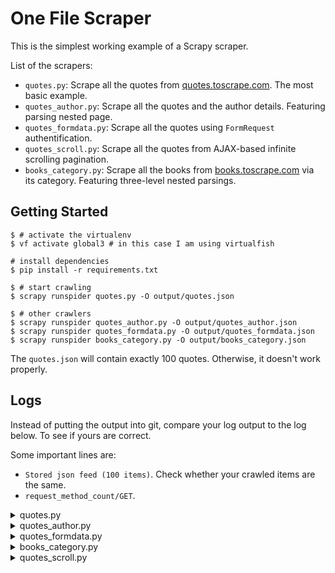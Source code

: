 # One File Scraper

This is the simplest working example of a Scrapy scraper.

List of the scrapers:
- `quotes.py`: Scrape all the quotes from [quotes.toscrape.com](https://quotes.toscrape.com/). The most basic example.
- `quotes_author.py`: Scrape all the quotes and the author details. Featuring parsing nested page.
- `quotes_formdata.py`: Scrape all the quotes using `FormRequest` authentification.
- `quotes_scroll.py`: Scrape all the quotes from AJAX-based infinite scrolling pagination.
- `books_category.py`: Scrape all the books from [books.toscrape.com](https://books.toscrape.com/) via its category. Featuring three-level nested parsings.

## Getting Started

``` shell
$ # activate the virtualenv
$ vf activate global3 # in this case I am using virtualfish

# install dependencies
$ pip install -r requirements.txt

$ # start crawling
$ scrapy runspider quotes.py -O output/quotes.json

$ # other crawlers
$ scrapy runspider quotes_author.py -O output/quotes_author.json
$ scrapy runspider quotes_formdata.py -O output/quotes_formdata.json
$ scrapy runspider books_category.py -O output/books_category.json
```

The `quotes.json` will contain exactly 100 quotes. Otherwise, it doesn't work properly.

## Logs

Instead of putting the output into git, compare your log output to the log below.
To see if yours are correct.

Some important lines are:
- `Stored json feed (100 items)`. Check whether your crawled items are the same.
- `request_method_count/GET`.

<details>
  <summary>quotes.py</summary>

```python
2021-10-26 07:03:32 [scrapy.extensions.feedexport] INFO: Stored json feed (100 items) in: quotes.json

2021-10-26 07:03:32 [scrapy.statscollectors] INFO: Dumping Scrapy stats:
{'downloader/request_bytes': 2652,
 'downloader/request_count': 10,
 'downloader/request_method_count/GET': 10,
 'downloader/response_bytes': 23065,
 'downloader/response_count': 10,
 'downloader/response_status_count/200': 10,
 'elapsed_time_seconds': 5.565168,
 'feedexport/success_count/FileFeedStorage': 1,
 'finish_reason': 'finished',
 'finish_time': datetime.datetime(2021, 10, 26, 0, 3, 32, 194542),
 'httpcompression/response_bytes': 108561,
 'httpcompression/response_count': 10,
 'item_scraped_count': 100,
 'log_count/DEBUG': 110,
 'log_count/INFO': 11,
 'request_depth_max': 9,
 'response_received_count': 10,
```

</details>

<details>
  <summary>quotes_author.py</summary>

```python
2021-10-26 07:25:57 [scrapy.extensions.feedexport] INFO: Stored json feed (100 items) in: quotes_author.json

2021-10-26 07:25:57 [scrapy.statscollectors] INFO: Dumping Scrapy stats:
{'downloader/request_bytes': 59416,
 'downloader/request_count': 210,
 'downloader/request_method_count/GET': 210,
 'downloader/response_bytes': 264437,
 'downloader/response_count': 210,
 'downloader/response_status_count/200': 110,
 'downloader/response_status_count/308': 100,
 'elapsed_time_seconds': 9.131498,
 'feedexport/success_count/FileFeedStorage': 1,
 'finish_reason': 'finished',
 'httpcompression/response_bytes': 477498,
 'httpcompression/response_count': 110,
 'item_scraped_count': 100,
 'log_count/DEBUG': 310,
 'log_count/INFO': 11,
 'request_depth_max': 10,
 'response_received_count': 110,
```

</details>

<details>
  <summary>quotes_formdata.py</summary>

``` python
2021-11-06 06:54:44 [scrapy.extensions.feedexport] INFO: Stored json feed (100 items) in: quotes_formdata.json

2021-11-06 06:54:44 [scrapy.statscollectors] INFO: Dumping Scrapy stats:
{'downloader/request_bytes': 5240,
 'downloader/request_count': 12,
 'downloader/request_method_count/GET': 11,
 'downloader/request_method_count/POST': 1,
 'downloader/response_bytes': 26203,
 'downloader/response_count': 12,
 'downloader/response_status_count/200': 11,
 'downloader/response_status_count/302': 1,
 'elapsed_time_seconds': 5.875017,
 'feedexport/success_count/FileFeedStorage': 1,
 'finish_reason': 'finished',
 'finish_time': datetime.datetime(2021, 11, 5, 23, 54, 44, 955492),
 'httpcompression/response_bytes': 119041,
 'httpcompression/response_count': 11,
 'item_scraped_count': 100,
 'log_count/DEBUG': 112,
 'log_count/INFO': 22,
 'memusage/max': 57581568,
 'memusage/startup': 57581568,
 'request_depth_max': 10,
 'response_received_count': 11,
 'scheduler/dequeued': 12,
 'scheduler/dequeued/memory': 12,
 'scheduler/enqueued': 12,
 'scheduler/enqueued/memory': 12,
 'start_time': datetime.datetime(2021, 11, 5, 23, 54, 39, 80475)}
2021-11-06 06:54:44 [scrapy.core.engine] INFO: Spider closed (finished)
```

</details>


<details>
  <summary>books_category.py</summary>

``` python
2021-11-07 06:40:33 [scrapy.extensions.feedexport] INFO: Stored json feed (1000 items) in: output/books_category.json

2021-11-07 06:40:33 [scrapy.statscollectors] INFO: Dumping Scrapy stats:
{'downloader/request_bytes': 392955,
 'downloader/request_count': 1081,
 'downloader/request_method_count/GET': 1081,
 'downloader/response_bytes': 4446627,
 'downloader/response_count': 1081,
 'downloader/response_status_count/200': 1081,
 'elapsed_time_seconds': 50.523608,
 'feedexport/success_count/FileFeedStorage': 1,
 'finish_reason': 'finished',
 'finish_time': datetime.datetime(2021, 11, 6, 23, 40, 33, 683622),
 'httpcompression/response_bytes': 22569527,
 'httpcompression/response_count': 1081,
 'item_scraped_count': 1000,
 'log_count/DEBUG': 2081,
 'log_count/INFO': 1091,
 'memusage/max': 57569280,
 'memusage/startup': 57569280,
 'request_depth_max': 9,
 'response_received_count': 1081,
 'scheduler/dequeued': 1081,
 'scheduler/dequeued/memory': 1081,
 'scheduler/enqueued': 1081,
 'scheduler/enqueued/memory': 1081,
 'start_time': datetime.datetime(2021, 11, 6, 23, 39, 43, 160014)}
2021-11-07 06:40:33 [scrapy.core.engine] INFO: Spider closed (finished)
```

</details>


<details>
  <summary>quotes_scroll.py</summary>

``` python
2021-11-07 15:19:10 [scrapy.extensions.feedexport] INFO: Stored json feed (100 items) in: output/quotes_scroll.json

2021-11-07 15:19:10 [scrapy.statscollectors] INFO: Dumping Scrapy stats:
{'downloader/request_bytes': 2865,
 'downloader/request_count': 10,
 'downloader/request_method_count/GET': 10,
 'downloader/response_bytes': 14797,
 'downloader/response_count': 10,
 'downloader/response_status_count/200': 10,
 'elapsed_time_seconds': 6.074668,
 'feedexport/success_count/FileFeedStorage': 1,
 'finish_reason': 'finished',
 'finish_time': datetime.datetime(2021, 11, 7, 8, 19, 10, 821333),
 'httpcompression/response_bytes': 30904,
 'httpcompression/response_count': 10,
 'item_scraped_count': 100,
 'log_count/DEBUG': 110,
 'log_count/INFO': 11,
 'memusage/max': 57372672,
 'memusage/startup': 57372672,
 'request_depth_max': 9,
 'response_received_count': 10,
 'scheduler/dequeued': 10,
 'scheduler/dequeued/memory': 10,
 'scheduler/enqueued': 10,
 'scheduler/enqueued/memory': 10,
 'start_time': datetime.datetime(2021, 11, 7, 8, 19, 4, 746665)}
2021-11-07 15:19:10 [scrapy.core.engine] INFO: Spider closed (finished)
```

</details>
